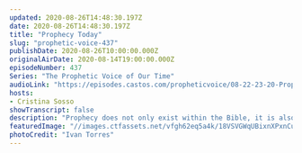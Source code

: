 ```yaml
---
updated: 2020-08-26T14:48:30.197Z
date: 2020-08-26T14:48:30.197Z
title: "Prophecy Today"
slug: "prophetic-voice-437"
publishDate: 2020-08-26T10:00:00.000Z
originalAirDate: 2020-08-14T19:00:00.000Z
episodeNumber: 437
Series: "The Prophetic Voice of Our Time"
audioLink: "https://episodes.castos.com/propheticvoice/08-22-23-20-Prophetic-Voice-of-our-Time-[mixdown]-01.mp3"
hosts:
- Cristina Sosso
showTranscript: false
description: "Prophecy does not only exist within the Bible, it is also something meant for present day. It is important to understand what characteristics Prophets have so we can better follow the instructions of God."
featuredImage: "//images.ctfassets.net/vfgh62eq5a4k/18VSVGWqUBixnXPxnCum2v/a276943e861f97f7b3fbfb732a8d1cbd/ivan-torres-X05FjpteOts-unsplash.jpg"
photoCredit: "Ivan Torres"
---
```

